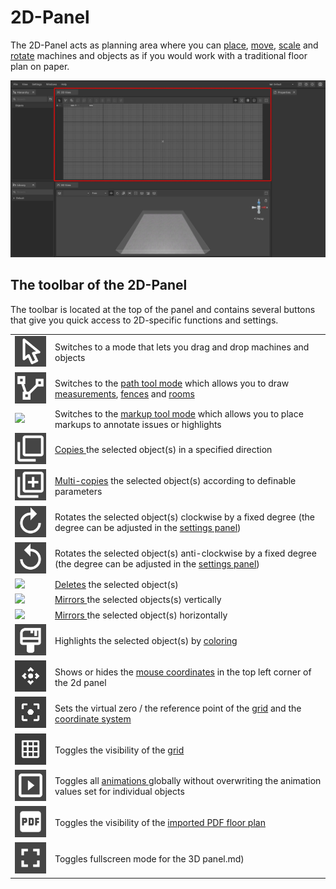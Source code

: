 # 2D-Panel

The 2D-Panel acts as planning area where you can [place](../machines/first-steps-with-3d-object.md), [move](../machines/selecting-and-moving-objects.md), [scale](../machines/scale-objects.md) and [rotate](../machines/rotate-objects.md) machines and objects as if you would work with a traditional floor plan on paper.

![](../../../.gitbook/assets/2D_panel.jpg)

## The toolbar of the 2D-Panel

The toolbar is located at the top of the panel and contains several buttons that give you quick access to 2D-specific functions and settings.

|                                                                   |                                                                                                                                                            |
| ----------------------------------------------------------------- | ---------------------------------------------------------------------------------------------------------------------------------------------------------  |
| ![](../../../.gitbook/assets/Icon_regular_mode.jpg)               | Switches to a mode that lets you drag and drop machines and objects                                                                                        |
| ![](../../../.gitbook/assets/Icon_path_mode.jpg)                  | Switches to the [path tool mode](../advanced-tools/path-tool.md) which allows you to draw [measurements](../advanced-tools/path-tool.md#measurements), [fences](../advanced-tools/fence-tool.md) and [rooms](../advanced-tools/the-room-tool.md)                                                                                                                                                                                      |
| ![](../../../.gitbook/assets/Icon\_markup_mode.jpg)               | Switches to the [markup tool mode](../machines/copy-and-delete-objects.md#copy-objects) which allows you to place markups to annotate issues or highlights |
| ![](../../../.gitbook/assets/Icon_copy.jpg)                       | [Copies ](../machines/copy-and-delete-objects.md#copy-objects)the selected object(s) in a specified direction                                              |
| ![](../../../.gitbook/assets/Icon_multicopy.jpg)                  | [Multi-copies](../machines/copy-and-delete-objects.md#multi-copy-objects) the selected object(s) according to definable parameters                         |
| ![](../../../.gitbook/assets/Icon_rotate_right.jpg)               | Rotates the selected object(s) clockwise by a fixed degree (the degree can be adjusted in the [settings panel](settings-panel.md#global-settings))         |
| ![](../../../.gitbook/assets/Icon_rotate_left.jpg)                | Rotates the selected object(s) anti-clockwise by a fixed degree (the degree can be adjusted in the [settings panel](settings-panel.md#global-settings))    |
| ![](../../../.gitbook/assets/Icon\_delete.jpg)                    | [Deletes](../machines/copy-and-delete-objects.md#delete-objects) the selected object(s)                                                                    |
| ![](../../../.gitbook/assets/Icon_mirror\_vertically.jpg)         | [Mirrors ](../machines/scale-and-rotate-objects.md#mirror-objects)the selected objects(s) vertically                                                       |
| ![](../../../.gitbook/assets/Icon\_mirror\_horizontally.jpg)      | [Mirrors ](../machines/scale-and-rotate-objects.md#mirror-objects)the selected object(s) horizontally                                                      |
| ![](../../../.gitbook/assets/Icon_colorize.jpg)                   | Highlights the selected object(s) by [coloring](../machines/highlighting-objects.md#coloring-objects)                                                      |
| ![](../../../.gitbook/assets/Icon_mouse_coordinates.jpg)          | Shows or hides the [mouse coordinates](the-grid.md#mouse-coordinates) in the top left corner of the 2d panel                                               |
| ![](../../../.gitbook/assets/Icon_grid_origin.jpg)                | Sets the virtual zero / the reference point of the [grid](the-grid.md) and the [coordinate system](the-grid.md)                                            |
| ![](../../../.gitbook/assets/Icon_grid_toggle.jpg)                | Toggles the visibility of the [grid](the-grid.md#displaying-and-hiding-the-grid)                                                                           |
| ![](../../../.gitbook/assets/Icon_animations_toggle.jpg)          | Toggles all [animations ](../machines/animations.md)globally without overwriting the animation values set for individual objects                           |
| ![](../../../.gitbook/assets/Icon_pdf_toggle.jpg)                 | Toggles the visibility of the [imported PDF floor plan](../getting-started/importing-pdfs.md)                                                              |
| ![](../../../.gitbook/assets/Icon_fullscreen.jpg)                 | Toggles fullscreen mode for the 3D panel.md)                                                                                                               |